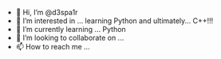 - 👋 Hi, I’m @d3spa1r
- 👀 I’m interested in ... learning Python and ultimately... C++!!!
- 🌱 I’m currently learning ... Python
- 💞️ I’m looking to collaborate on ...
- 📫 How to reach me ...

<!---
d3spa1r/d3spa1r is a ✨ special ✨ repository because its `README.md` (this file) appears on your GitHub profile.
You can click the Preview link to take a look at your changes.
--->
